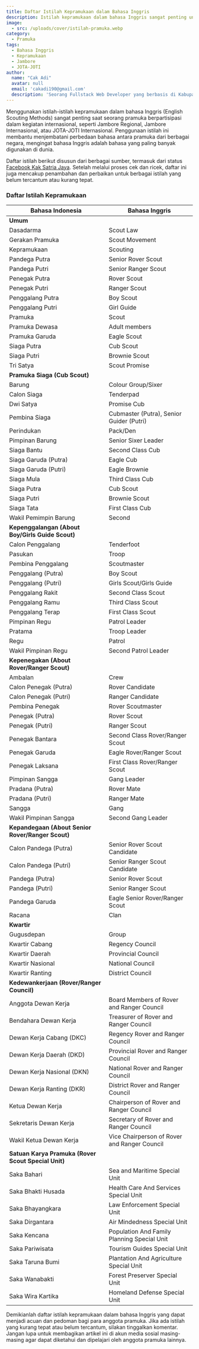 ```yaml
---
title: Daftar Istilah Kepramukaan dalam Bahasa Inggris
description: Istilah kepramukaan dalam bahasa Inggris sangat penting untuk kegiatan internasional seperti Jambore dan JOTA-JOTI, membantu pramuka dari berbagai negara berkomunikasi lebih efektif. Artikel ini menyajikan daftar istilah kepramukaan dalam bahasa Inggris yang telah diperiksa dari berbagai sumber, termasuk istilah umum, kesiagaan, kepenggalangan, kepenegakan, kepandegaan, dewan kerja, dan satuan karya pramuka, disusun dalam tabel yang mudah dipahami. Komentar untuk perbaikan dan pembagian artikel ini di media sosial sangat diharapkan agar lebih banyak anggota pramuka dapat memanfaatkannya.
image:
  - src: /uploads/cover/istilah-pramuka.webp
category:
  - Pramuka
tags:
  - Bahasa Inggris
  - Kepramukaan
  - Jambore
  - JOTA-JOTI
author:
  name: "Cak Adi"
  avatar: null
  email: 'cakadi190@gmail.com'
  description: 'Seorang Fullstack Web Developer yang berbasis di Kabupaten Ngawi yang suka sekali dengan desain dan juga hal yang berbau teknologi.'
---
```


Menggunakan istilah-istilah kepramukaan dalam bahasa Inggris (English Scouting Methods) sangat penting saat seorang pramuka berpartisipasi dalam kegiatan internasional, seperti Jambore Regional, Jambore Internasional, atau JOTA-JOTI Internasional. Penggunaan istilah ini membantu menjembatani perbedaan bahasa antara pramuka dari berbagai negara, mengingat bahasa Inggris adalah bahasa yang paling banyak digunakan di dunia.

Daftar istilah berikut disusun dari berbagai sumber, termasuk dari status [Facebook Kak Satria Jaya](https://www.facebook.com/Kak.Sakti/posts/1186467081376042). Setelah melalui proses cek dan ricek, daftar ini juga mencakup penambahan dan perbaikan untuk berbagai istilah yang belum tercantum atau kurang tepat.

### Daftar Istilah Kepramukaan

| **Bahasa Indonesia**                 | **Bahasa Inggris**                   |
|--------------------------------------|--------------------------------------|
| **Umum**                                                                    |
| Dasadarma                            | Scout Law                            |
| Gerakan Pramuka                      | Scout Movement                       |
| Kepramukaan                          | Scouting                             |
| Pandega Putra                        | Senior Rover Scout                   |
| Pandega Putri                        | Senior Ranger Scout                  |
| Penegak Putra                        | Rover Scout                          |
| Penegak Putri                        | Ranger Scout                         |
| Penggalang Putra                     | Boy Scout                            |
| Penggalang Putri                     | Girl Guide                           |
| Pramuka                              | Scout                                |
| Pramuka Dewasa                       | Adult members                        |
| Pramuka Garuda                       | Eagle Scout                          |
| Siaga Putra                          | Cub Scout                            |
| Siaga Putri                          | Brownie Scout                        |
| Tri Satya                            | Scout Promise                        |
| **Pramuka Siaga (Cub Scout)**                                               |
| Barung                               | Colour Group/Sixer                   |
| Calon Siaga                          | Tenderpad                            |
| Dwi Satya                            | Promise Cub                          |
| Pembina Siaga                        | Cubmaster (Putra), Senior Guider (Putri) |
| Perindukan                           | Pack/Den                             |
| Pimpinan Barung                      | Senior Sixer Leader                  |
| Siaga Bantu                          | Second Class Cub                     |
| Siaga Garuda (Putra)                 | Eagle Cub                            |
| Siaga Garuda (Putri)                 | Eagle Brownie                        |
| Siaga Mula                           | Third Class Cub                      |
| Siaga Putra                          | Cub Scout                            |
| Siaga Putri                          | Brownie Scout                        |
| Siaga Tata                           | First Class Cub                      |
| Wakil Pemimpin Barung                | Second                               |
| **Kepenggalangan (About Boy/Girls Guide Scout)**                            |
| Calon Penggalang                     | Tenderfoot                           |
| Pasukan                              | Troop                                |
| Pembina Penggalang                   | Scoutmaster                          |
| Penggalang (Putra)                   | Boy Scout                            |
| Penggalang (Putri)                   | Girls Scout/Girls Guide              |
| Penggalang Rakit                     | Second Class Scout                   |
| Penggalang Ramu                      | Third Class Scout                    |
| Penggalang Terap                     | First Class Scout                    |
| Pimpinan Regu                        | Patrol Leader                        |
| Pratama                              | Troop Leader                         |
| Regu                                 | Patrol                               |
| Wakil Pimpinan Regu                  | Second Patrol Leader                 |
| **Kepenegakan (About Rover/Ranger Scout)**                                  |
| Ambalan                              | Crew                                 |
| Calon Penegak (Putra)                | Rover Candidate                      |
| Calon Penegak (Putri)                | Ranger Candidate                     |
| Pembina Penegak                      | Rover Scoutmaster                    |
| Penegak (Putra)                      | Rover Scout                          |
| Penegak (Putri)                      | Ranger Scout                         |
| Penegak Bantara                      | Second Class Rover/Ranger Scout      |
| Penegak Garuda                       | Eagle Rover/Ranger Scout             |
| Penegak Laksana                      | First Class Rover/Ranger Scout       |
| Pimpinan Sangga                      | Gang Leader                          |
| Pradana (Putra)                      | Rover Mate                           |
| Pradana (Putri)                      | Ranger Mate                          |
| Sangga                               | Gang                                 |
| Wakil Pimpinan Sangga                | Second Gang Leader                   |
| **Kepandegaan (About Senior Rover/Ranger Scout)**                           |
| Calon Pandega (Putra)                | Senior Rover Scout Candidate         |
| Calon Pandega (Putri)                | Senior Ranger Scout Candidate        |
| Pandega (Putra)                      | Senior Rover Scout                   |
| Pandega (Putri)                      | Senior Ranger Scout                  |
| Pandega Garuda                       | Eagle Senior Rover/Ranger Scout      |
| Racana                               | Clan                                 |
| **Kwartir**                          |                                      |
| Gugusdepan                           | Group                                |
| Kwartir Cabang                       | Regency Council                      |
| Kwartir Daerah                       | Provincial Council                   |
| Kwartir Nasional                     | National Council                     |
| Kwartir Ranting                      | District Council                     |
| **Kedewankerjaan (Rover/Ranger Council)**                                   |
| Anggota Dewan Kerja                  | Board Members of Rover and Ranger Council |
| Bendahara Dewan Kerja                | Treasurer of Rover and Ranger Council |
| Dewan Kerja Cabang (DKC)             | Regency Rover and Ranger Council     |
| Dewan Kerja Daerah (DKD)             | Provincial Rover and Ranger Council  |
| Dewan Kerja Nasional (DKN)           | National Rover and Ranger Council    |
| Dewan Kerja Ranting (DKR)            | District Rover and Ranger Council    |
| Ketua Dewan Kerja                    | Chairperson of Rover and Ranger Council |
| Sekretaris Dewan Kerja               | Secretary of Rover and Ranger Council |
| Wakil Ketua Dewan Kerja              | Vice Chairperson of Rover and Ranger Council |
| **Satuan Karya Pramuka (Rover Scout Special Unit)**                         |
| Saka Bahari                          | Sea and Maritime Special Unit        |
| Saka Bhakti Husada                   | Health Care And Services Special Unit|
| Saka Bhayangkara                     | Law Enforcement Special Unit         |
| Saka Dirgantara                      | Air Mindedness Special Unit          |
| Saka Kencana                         | Population And Family Planning Special Unit |
| Saka Pariwisata                      | Tourism Guides Special Unit          |
| Saka Taruna Bumi                     | Plantation And Agriculture Special Unit |
| Saka Wanabakti                       | Forest Preserver Special Unit        |
| Saka Wira Kartika                    | Homeland Defense Special Unit        |

Demikianlah daftar istilah kepramukaan dalam bahasa Inggris yang dapat menjadi acuan dan pedoman bagi para anggota pramuka. Jika ada istilah yang kurang tepat atau belum tercantum, silakan tinggalkan komentar. Jangan lupa untuk membagikan artikel ini di akun media sosial masing-masing agar dapat diketahui dan dipelajari oleh anggota pramuka lainnya.
